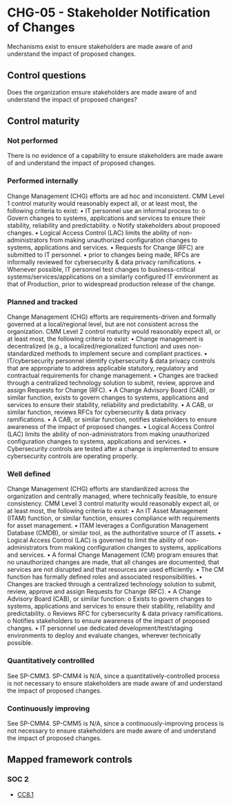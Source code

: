 # CHG-05 - Stakeholder Notification of Changes
Mechanisms exist to ensure stakeholders are made aware of and understand the impact of proposed changes. 
## Control questions
Does the organization ensure stakeholders are made aware of and understand the impact of proposed changes? 
## Control maturity
### Not performed
There is no evidence of a capability to ensure stakeholders are made aware of and understand the impact of proposed changes. 
### Performed internally
Change Management (CHG) efforts are ad hoc and inconsistent. CMM Level 1 control maturity would reasonably expect all, or at least most, the following criteria to exist:
•	IT personnel use an informal process to:
o	Govern changes to systems, applications and services to ensure their stability, reliability and predictability. 
o	Notify stakeholders about proposed changes.
•	Logical Access Control (LAC) limits the ability of non-administrators from making unauthorized configuration changes to systems, applications and services.
•	Requests for Change (RFC) are submitted to IT personnel.
•	prior to changes being made, RFCs are informally reviewed for cybersecurity & data privacy ramifications.
•	Whenever possible, IT personnel test changes to business-critical systems/services/applications on a similarly configured IT environment as that of Production, prior to widespread production release of the change.
### Planned and tracked
Change Management (CHG) efforts are requirements-driven and formally governed at a local/regional level, but are not consistent across the organization. CMM Level 2 control maturity would reasonably expect all, or at least most, the following criteria to exist:
•	Change management is decentralized (e.g., a localized/regionalized function) and uses non-standardized methods to implement secure and compliant practices.
•	IT/cybersecurity personnel identify cybersecurity & data privacy controls that are appropriate to address applicable statutory, regulatory and contractual requirements for change management.
•	Changes are tracked through a centralized technology solution to submit, review, approve and assign Requests for Change (RFC).
•	A Change Advisory Board (CAB), or similar function, exists to govern changes to systems, applications and services to ensure their stability, reliability and predictability. 
•	A CAB, or similar function, reviews RFCs for cybersecurity & data privacy ramifications.
•	A CAB, or similar function, notifies stakeholders to ensure awareness of the impact of proposed changes. 
•	Logical Access Control (LAC) limits the ability of non-administrators from making unauthorized configuration changes to systems, applications and services.
•	Cybersecurity controls are tested after a change is implemented to ensure cybersecurity controls are operating properly.
### Well defined
Change Management (CHG) efforts are standardized across the organization and centrally managed, where technically feasible, to ensure consistency. CMM Level 3 control maturity would reasonably expect all, or at least most, the following criteria to exist:
•	An IT Asset Management (ITAM) function, or similar function, ensures compliance with requirements for asset management.
•	ITAM leverages a Configuration Management Database (CMDB), or similar tool, as the authoritative source of IT assets.
•	Logical Access Control (LAC) is governed to limit the ability of non-administrators from making configuration changes to systems, applications and services.
•	A formal Change Management (CM) program ensures that no unauthorized changes are made, that all changes are documented, that services are not disrupted and that resources are used efficiently.
•	The CM function has formally defined roles and associated responsibilities.
•	Changes are tracked through a centralized technology solution to submit, review, approve and assign Requests for Change (RFC).
•	A Change Advisory Board (CAB), or similar function:
o	Exists to govern changes to systems, applications and services to ensure their stability, reliability and predictability. 
o	Reviews RFC for cybersecurity & data privacy ramifications.
o	Notifies stakeholders to ensure awareness of the impact of proposed changes. 
•	IT personnel use dedicated development/test/staging environments to deploy and evaluate changes, wherever technically possible.
### Quantitatively controllled
See SP-CMM3. SP-CMM4 is N/A, since a quantitatively-controlled process is not necessary to ensure stakeholders are made aware of and understand the impact of proposed changes. 
### Continuously improving
See SP-CMM4. SP-CMM5 is N/A, since a continuously-improving process is not necessary to ensure stakeholders are made aware of and understand the impact of proposed changes. 
## Mapped framework controls
### SOC 2
- [CC8.1](../soc2/cc81.md)
